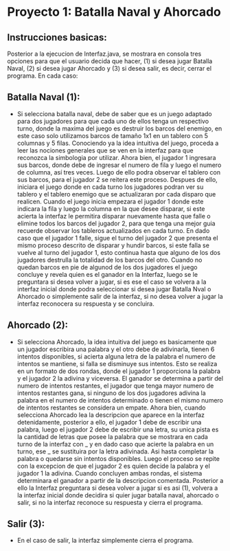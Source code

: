 # Proyecto 1: Batalla Naval y Ahorcado
## Instrucciones basicas:
Posterior a la ejecucion de Interfaz.java, se mostrara en consola tres opciones para que el usuario decida que hacer, (1) si desea jugar Batalla Naval, (2) si desea jugar Ahorcado y (3) si desea salir, es decir, cerrar el programa. En cada caso:
## Batalla Naval (1):
- Si selecciona batalla naval, debe de saber que es un juego adaptado para dos jugadores para que cada uno de ellos tenga un respectivo turno, donde la maxima del juego es destruir los barcos del enemigo, en este caso solo utilizamos barcos de tamaño 1x1 en un tablero con 5 columnas y 5 filas. Conociendo ya la idea intuitiva del juego, proceda a leer las nociones generales que se ven en la interfaz para que reconozca la simbologia por utilizar. Ahora bien, el jugador 1 ingresara sus barcos, donde debe de ingresar el numero de fila y luego el numero de columna, así tres veces. Luego de ello podra observar el tablero con sus barcos, para el jugador 2 se reitera este proceso. Despues de ello, iniciara el juego donde en cada turno los jugadores podran ver su tablero y el tablero enemigo que se actualizaran por cada disparo que realicen. Cuando el juego inicia empezara el jugador 1 donde este indicara la fila y luego la columna en la que desee disparar, si este acierta la interfaz le permitira disparar nuevamente hasta que falle o elimine todos los barcos del jugador 2, para que tenga una mejor guia recuerde observar los tableros actualizados en cada turno. En dado caso que el jugador 1 falle, sigue el turno del jugador 2 que presenta el mismo proceso descrito de disparar y hundir barcos, si este falla se vuelve al turno del jugador 1, esto continua hasta que alguno de los dos jugadores destrulla la totalidad de los barcos del otro. Cuando no quedan barcos en pie de algunod de los dos jugadores el juego concluye y revela quien es el ganador en la Interfaz, luego se le preguntara si desea volver a jugar, si es ese el caso se volvera a la interfaz inicial donde podra seleccionar si desea jugar Batalla Nval o Ahorcado o simplemente salir de la interfaz, si no desea volver a jugar la interfaz reconocera su respuesta y se concluira. 
## Ahorcado (2):
- Si selecciona Ahorcado, la idea intuitiva del juego es basicamente que un jugador escribira una palabra y el otro debe de adivinarla, tienen 6 intentos disponibles, si acierta alguna letra de la palabra el numero de intentos se mantiene, si falla se disminuye sus intentos. Esto se realiza en un formato de dos rondas, donde el jugador 1 proporciona la palabra y el jugador 2 la adivina y viceversa. El ganador se determina a partir del numero de intentos restantes, el jugador que tenga mayor numero de intentos restantes gana, si ninguno de los dos jugadores adivina la palabra en el numero de intentos determinado o tienen el mismo numero de intentos restantes se considera un empate. Ahora bien, cuando selecciona Ahorcado lea la descripcion que aparece en la interfaz detenidamente, posterior a ello, el jugador 1 debe de escribir una palabra, luego el jugador 2 debe de escribir una letra, su unica pista es la cantidad de letras que posee la palabra que se mostrara en cada turno de la interfaz con _ y en dado caso que acierte la palabra en un turno, ese _ se sustituira por la letra adivinada. Asi hasta completar la palabra o quedarse sin intentos disponibles. Luego el proceso se repite con la excepcion de que el jugador 2 es quien decide la palabra y el jugador 1 la adivina. Cuando concluyen ambas rondas, el sistema determinara el ganador a partir de la descripcion comentada. Posterior a ello la Interfaz preguntara si desea volver a jugar si es asi (1), volvera a la interfaz inicial donde decidira si quier jugar batalla naval, ahorcado o salir, si no la interfaz reconoce su respuesta y cierra el programa. 
## Salir (3):
- En el caso de salir, la interfaz simplemente cierra el programa.
